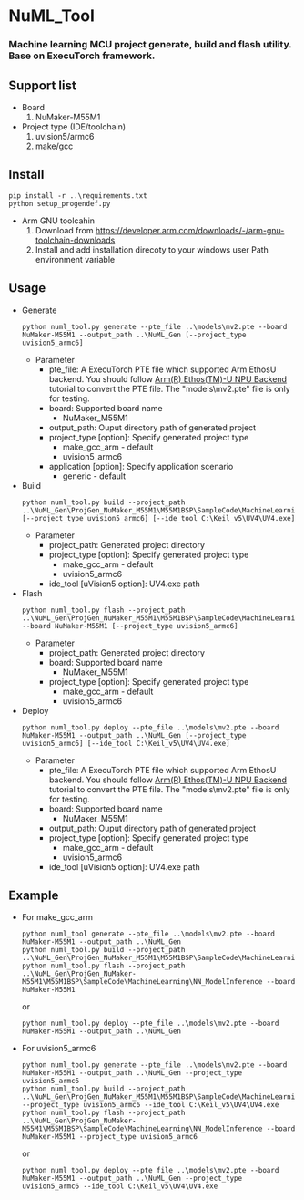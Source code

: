 NuML_Tool
===
### Machine learning MCU project generate, build and flash utility. Base on ExecuTorch framework. 
## Support list
* Board 
    1. NuMaker-M55M1
* Project type (IDE/toolchain)
    1. uvision5/armc6
    2. make/gcc
## Install
~~~
pip install -r ..\requirements.txt  
python setup_progendef.py
~~~  
* Arm GNU toolcahin
    1. Download from https://developer.arm.com/downloads/-/arm-gnu-toolchain-downloads
    2. Install and add installation direcoty to your windows user Path environment variable
## Usage
* Generate
    ~~~
    python numl_tool.py generate --pte_file ..\models\mv2.pte --board NuMaker-M55M1 --output_path ..\NuML_Gen [--project_type uvision5_armc6]
    ~~~  
    * Parameter  
        * pte_file: A ExecuTorch PTE file which supported Arm EthosU backend. You should follow [Arm(R) Ethos(TM)-U NPU Backend](https://docs.pytorch.org/executorch/stable/backends-arm-ethos-u.html) tutorial to convert the PTE file. The "models\mv2.pte" file is only for testing.
        * board: Supported board name  
            * NuMaker_M55M1
        * output_path: Ouput directory path of generated project
        * project_type [option]: Specify generated project type  
            * make_gcc_arm - default
            * uvision5_armc6  
        * application [option]: Specify application scenario
            * generic - default
* Build
    ~~~
    python numl_tool.py build --project_path ..\NuML_Gen\ProjGen_NuMaker_M55M1\M55M1BSP\SampleCode\MachineLearning\NN_ModelInference [--project_type uvision5_armc6] [--ide_tool C:\Keil_v5\UV4\UV4.exe]
    ~~~
    * Parameter
        * project_path: Generated project directory
        * project_type [option]: Specify generated project type  
            * make_gcc_arm - default
            * uvision5_armc6  
        * ide_tool [uVision5 option]: UV4.exe path 
* Flash
    ~~~
    python numl_tool.py flash --project_path ..\NuML_Gen\ProjGen_NuMaker_M55M1\M55M1BSP\SampleCode\MachineLearning\NN_ModelInference --board NuMaker-M55M1 [--project_type uvision5_armc6]
    ~~~
    * Parameter
        * project_path: Generated project directory
        * board: Supported board name
            * NuMaker_M55M1
        * project_type [option]: Specify generated project type  
            * make_gcc_arm - default
            * uvision5_armc6  
* Deploy
    ~~~
    python numl_tool.py deploy --pte_file ..\models\mv2.pte --board NuMaker-M55M1 --output_path ..\NuML_Gen [--project_type uvision5_armc6] [--ide_tool C:\Keil_v5\UV4\UV4.exe]
    ~~~
    * Parameter
        * pte_file: A ExecuTorch PTE file which supported Arm EthosU backend. You should follow [Arm(R) Ethos(TM)-U NPU Backend](https://docs.pytorch.org/executorch/stable/backends-arm-ethos-u.html) tutorial to convert the PTE file. The "models\mv2.pte" file is only for testing.
        * board: Supported board name  
            * NuMaker_M55M1
        * output_path: Ouput directory path of generated project
        * project_type [option]: Specify generated project type  
            * make_gcc_arm - default
            * uvision5_armc6  
        * ide_tool [uVision5 option]: UV4.exe path 
## Example
* For make_gcc_arm
    ~~~
    python numl_tool generate --pte_file ..\models\mv2.pte --board NuMaker-M55M1 --output_path ..\NuML_Gen
    python numl_tool.py build --project_path ..\NuML_Gen\ProjGen_NuMaker_M55M1\M55M1BSP\SampleCode\MachineLearning\NN_ModelInference   
    python numl_tool.py flash --project_path ..\NuML_Gen\ProjGen_NuMaker-M55M1\M55M1BSP\SampleCode\MachineLearning\NN_ModelInference --board NuMaker-M55M1    
    ~~~
    or
    ~~~
    python numl_tool.py deploy --pte_file ..\models\mv2.pte --board NuMaker-M55M1 --output_path ..\NuML_Gen    
    ~~~
* For uvision5_armc6
    ~~~
    python numl_tool.py generate --pte_file ..\models\mv2.pte --board NuMaker-M55M1 --output_path ..\NuML_Gen --project_type uvision5_armc6
    python numl_tool.py build --project_path ..\NuML_Gen\ProjGen_NuMaker_M55M1\M55M1BSP\SampleCode\MachineLearning\NN_ModelInference --project_type uvision5_armc6 --ide_tool C:\Keil_v5\UV4\UV4.exe   
    python numl_tool.py flash --project_path ..\NuML_Gen\ProjGen_NuMaker-M55M1\M55M1BSP\SampleCode\MachineLearning\NN_ModelInference --board NuMaker-M55M1 --project_type uvision5_armc6
    ~~~
    or
    ~~~
    python numl_tool.py deploy --pte_file ..\models\mv2.pte --board NuMaker-M55M1 --output_path ..\NuML_Gen --project_type uvision5_armc6 --ide_tool C:\Keil_v5\UV4\UV4.exe
    ~~~
